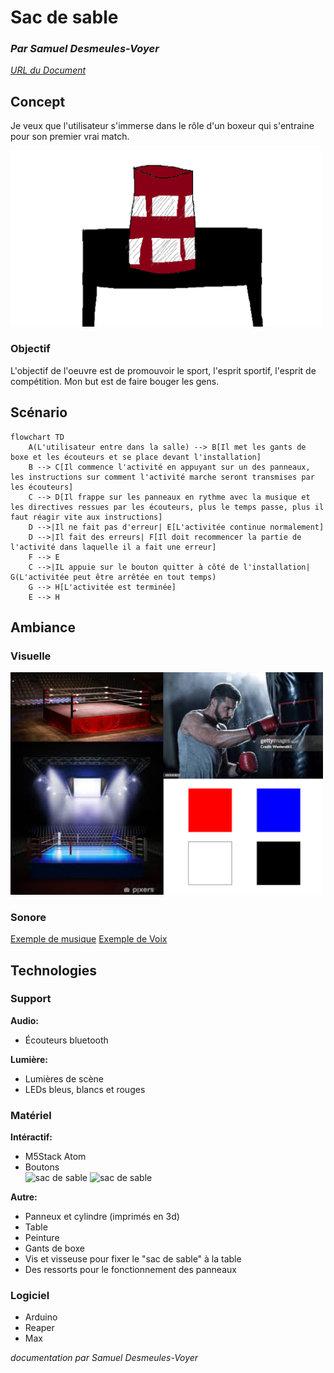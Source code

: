 # Sac de sable

### *Par Samuel Desmeules-Voyer*

*[URL du Document](https://samesthumain.github.io/#/)*

## Concept
Je veux que l'utilisateur s'immerse dans le rôle d'un boxeur qui s'entraine pour son premier vrai match.

<img src="./images/sac_de_sable.png" alt="sac de sable" width="500"/>

### Objectif
L'objectif de l'oeuvre est de promouvoir le sport, l'esprit sportif, l'esprit de compétition.
Mon but est de faire bouger les gens.


## Scénario

```mermaid
flowchart TD
    A(L'utilisateur entre dans la salle) --> B[Il met les gants de boxe et les écouteurs et se place devant l'installation]
    B --> C[Il commence l'activité en appuyant sur un des panneaux, les instructions sur comment l'activité marche seront transmises par les écouteurs]
    C --> D[Il frappe sur les panneaux en rythme avec la musique et les directives ressues par les écouteurs, plus le temps passe, plus il faut réagir vite aux instructions]
    D -->|Il ne fait pas d'erreur| E[L'activitée continue normalement]
    D -->|Il fait des erreurs| F[Il doit recommencer la partie de l'activité dans laquelle il a fait une erreur]
    F --> E
    C -->|IL appuie sur le bouton quitter à côté de l'installation| G(L'activitée peut être arrêtée en tout temps)
    G --> H[L'activitée est terminée]
    E --> H

```

## Ambiance
### Visuelle
<img src="./images/moodboard.png" alt="sac de sable" width="500"/>

### Sonore

[Exemple de musique](https://www.youtube.com/watch?v=KPhqU--Mq1A)
[Exemple de Voix](https://www.youtube.com/watch?v=q-7bo1i_ZbA)

## Technologies

### Support
**Audio:**
- Écouteurs bluetooth  

**Lumière:**
- Lumières de scène
- LEDs bleus, blancs et rouges

### Matériel
**Intéractif:**
- M5Stack Atom
- Boutons  
<img src="./images/m5stack.jpg" alt="sac de sable" width="100"/> <img src="./images/bouton.jpg" alt="sac de sable" width="100"/>

**Autre:**
- Panneux et cylindre (imprimés en 3d)
- Table
- Peinture
- Gants de boxe
- Vis et visseuse pour fixer le "sac de sable" à la table
- Des ressorts pour le fonctionnement des panneaux

### Logiciel
- Arduino
- Reaper
- Max

*documentation par Samuel Desmeules-Voyer*
